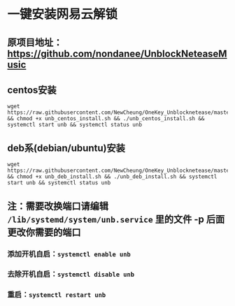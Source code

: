 # 一键安装网易云解锁
## 原项目地址：https://github.com/nondanee/UnblockNeteaseMusic

## centos安装
```
wget https://raw.githubusercontent.com/NewCheung/OneKey_Unblocknetease/master/unb_centos_install.sh && chmod +x unb_centos_install.sh && ./unb_centos_install.sh && systemctl start unb && systemctl status unb
```

## deb系(debian/ubuntu)安装
```
wget https://raw.githubusercontent.com/NewCheung/OneKey_Unblocknetease/master/unb_deb_install.sh && chmod +x unb_deb_install.sh && ./unb_deb_install.sh && systemctl start unb && systemctl status unb
```

## 注：需要改换端口请编辑 ```/lib/systemd/system/unb.service``` 里的文件 -p 后面更改你需要的端口

### 添加开机自启：```systemctl enable unb ```

### 去除开机自启：```systemctl disable unb```

### 重启：```systemctl restart unb```
